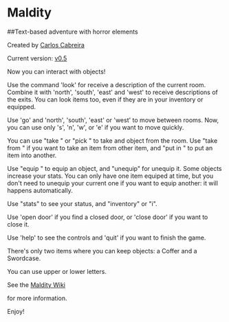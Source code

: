 # Maldity
##Text-based adventure with horror elements

Created by [Carlos Cabreira](https://github.com/carcasanchez/Maldity)

Current version: [v0.5](https://github.com/carcasanchez/Maldity/releases)

Now you can interact with objects! 

Use the command 'look' for receive a description of the current room. Combine it with 'north', 'south', 'east' and 'west' to receive descriptions of the exits. You can look items too, even if they are in your inventory or equipped.

Use 'go' and 'north', 'south', 'east' or 'west' to move between rooms. Now, you can use only 's', 'n', 'w', or 'e' if you want to move quickly.

You can use "take <item>" or "pick <item>"  to take and object from the room. Use "take <item> from <item>" if you want to take an item from other item, 
and "put <item> in <item>" to put an item into another.

Use "equip <item>" to equip an object, and "unequip" for unequip it. Some objects increase your stats. You can only have one item equiped at time, but you don't need to unequip your current one if you want to equip another: it will happens automatically. 

Use "stats" to see your status, and "inventory" or "i".

Use 'open <direction> door' if you find a closed door, or 'close <direction> door' if you want to close it.

Use 'help' to see the controls and 'quit' if you want to finish the game.


There's only two items where you can keep objects: a Coffer and a Swordcase.

You can use upper or lower letters.


See the [Maldity Wiki](https://github.com/carcasanchez/Maldity/wiki/Maldity:-Sea's-silence)

for more information.

Enjoy!

